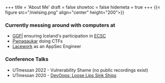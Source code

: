 +++
title = 'About Me'
draft = false
showtoc = false
hidemeta = true
+++
{{< figure src="/nielsing.png" align="center" height="200">}}
### Currently messing around with computers at
* [GGFÍ](https://ggfi.is) ensuring Iceland's participation in [ECSC](https://ecsc.eu/)
* [Pwnagaukar](https://twitter.com/pwnagaukar) doing CTFs
* [Lacework](https://www.lacework.com/) as an AppSec Engineer

### Conference Talks
* UTmessan 2022 - Vulnerability Shame (no public recordings exist)
* UTmessan 2020 - [DevOops: Loose Lips Sink Ships](https://www.youtube.com/watch?v=fhhjJSn7Qqo)

